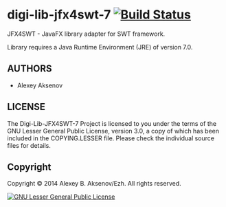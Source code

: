 digi-lib-jfx4swt-7 [![Build Status](https://travis-ci.org/ezh/digi-lib-jfx4swt-7.png?branch=master)](https://travis-ci.org/ezh/digi-lib-jfx4swt-7)
==================

JFX4SWT - JavaFX library adapter for SWT framework.

Library requires a Java Runtime Environment (JRE) of version 7.0.

AUTHORS
-------

* Alexey Aksenov

LICENSE
-------

The Digi-Lib-JFX4SWT-7 Project is licensed to you under the terms of
the GNU Lesser General Public License, version 3.0, a copy of which has been
included in the COPYING.LESSER file.
Please check the individual source files for details.

Copyright
---------

Copyright © 2014 Alexey B. Aksenov/Ezh. All rights reserved.

[![GNU Lesser General Public License](http://www.gnu.org/graphics/lgplv3-147x51.png)](http://www.gnu.org/licenses/lgpl.html)
